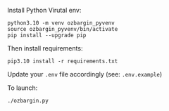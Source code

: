 Install Python Virutal env:
```
python3.10 -m venv ozbargin_pyvenv
source ozbargin_pyvenv/bin/activate
pip install --upgrade pip
```

Then install requirements:
```
pip3.10 install -r requirements.txt
```

Update your `.env` file accordingly (see: `.env.example`)

To launch:

```
./ozbargin.py
```
